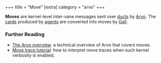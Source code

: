 +++
title = "Move"
[extra]
category = "arvo"
+++

**Moves** are kernel-level inter-vane messages sent over
[ducts](/reference/glossary/duct) by [Arvo](/reference/glossary/arvo). The
[cards](/reference/glossary/card) produced by
[agents](/reference/glossary/agent) are converted into moves by
[Gall](/reference/glossary/gall).

### Further Reading

- [The Arvo overview](/reference/arvo/overview): a technical overview of Arvo
  that covers moves.
- [Move trace tutorial](/reference/arvo/tutorials/move-trace): how to interpret
  move traces when such kernel verbosity is enabled.
